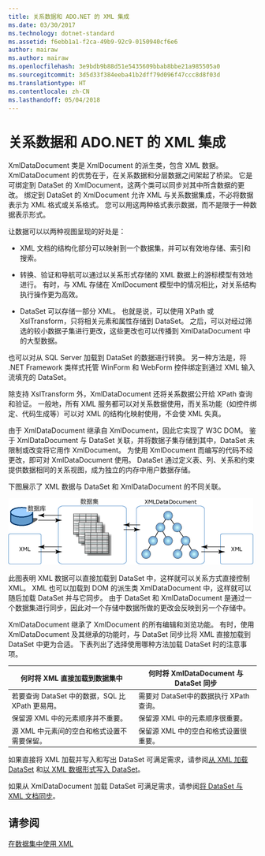 ```yaml
---
title: 关系数据和 ADO.NET 的 XML 集成
ms.date: 03/30/2017
ms.technology: dotnet-standard
ms.assetid: f6ebb1a1-f2ca-49b9-92c9-0150940cf6e6
author: mairaw
ms.author: mairaw
ms.openlocfilehash: 3e9bdb9b88d51e5435609bbab8bbe21a985505a0
ms.sourcegitcommit: 3d5d33f384eeba41b2dff79d096f47ccc8d8f03d
ms.translationtype: HT
ms.contentlocale: zh-CN
ms.lasthandoff: 05/04/2018
---
```

# <a name="xml-integration-with-relational-data-and-adonet"></a>关系数据和 ADO.NET 的 XML 集成
XmlDataDocument 类是 XmlDocument 的派生类，包含 XML 数据。 XmlDataDocument 的优势在于，在关系数据和分层数据之间架起了桥梁。 它是可绑定到 DataSet 的 XmlDocument，这两个类可以同步对其中所含数据的更改。 绑定到 DataSet 的 XmlDocument 允许 XML 与关系数据集成，不必将数据表示为 XML 格式或关系格式。 您可以用这两种格式表示数据，而不是限于一种数据表示形式。  
  
 让数据可以以两种视图呈现的好处是：  
  
-   XML 文档的结构化部分可以映射到一个数据集，并可以有效地存储、索引和搜索。  
  
-   转换、验证和导航可以通过以关系形式存储的 XML 数据上的游标模型有效地进行。 有时，与 XML 存储在 XmlDocument 模型中的情况相比，对关系结构执行操作更为高效。  
  
-   DataSet 可以存储一部分 XML。 也就是说，可以使用 XPath 或 XslTransform，只将相关元素和属性存储到 DataSet。 之后，可以对经过筛选的较小数据子集进行更改，这些更改也可以传播到 XmlDataDocument 中的大型数据。  
  
 也可以对从 SQL Server 加载到 DataSet 的数据进行转换。 另一种方法是，将 .NET Framework 类样式托管 WinForm 和 WebForm 控件绑定到通过 XML 输入流填充的 DataSet。  
  
 除支持 XslTransform 外，XmlDataDocument 还将关系数据公开给 XPath 查询和验证。  一般地，所有 XML 服务都可以对关系数据使用，而关系功能（如控件绑定、代码生成等）可以对 XML 的结构化映射使用，不会使 XML 失真。  
  
 由于 XmlDataDocument 继承自 XmlDocument，因此它实现了 W3C DOM。 鉴于 XmlDataDocument 与 DataSet 关联，并将数据子集存储到其中，DataSet 未限制或改变将它用作 XmlDocument。 为使用 XmlDocument 而编写的代码不经更改，即可对 XmlDataDocument 使用。 DataSet 通过定义表、列、关系和约束提供数据相同的关系视图，成为独立的内存中用户数据存储。  
  
 下图展示了 XML 数据与 DataSet 和 XmlDataDocument 的不同关联。  
  
 ![XML DataSet](../../../../docs/standard/data/xml/media/xmlintegrationwithrelationaldataandadodotnet.gif "xmlIntegrationWithRelationalDataAndADOdotNet")  
  
 此图表明 XML 数据可以直接加载到 DataSet 中，这样就可以关系方式直接控制 XML。 XML 也可以加载到 DOM 的派生类 XmlDataDocument 中，这样就可以随后加载 DataSet 并与它同步。 由于 DataSet 和 XmlDataDocument 是通过一个数据集进行同步，因此对一个存储中数据所做的更改会反映到另一个存储中。  
  
 XmlDataDocument 继承了 XmlDocument 的所有编辑和浏览功能。 有时，使用 XmlDataDocument 及其继承的功能时，与 DataSet 同步比将 XML 直接加载到 DataSet 中更为合适。 下表列出了选择使用哪种方法加载 DataSet 时的注意事项。  
  
|何时将 XML 直接加载到数据集中|何时将 XmlDataDocument 与 DataSet 同步|  
|----------------------------------------------|-----------------------------------------------------------|  
|若要查询 DataSet 中的数据，SQL 比 XPath 更易用。|需要对 DataSet中的数据执行 XPath 查询。|  
|保留源 XML 中的元素顺序并不重要。|保留源 XML 中的元素顺序很重要。|  
|源 XML 中元素间的空白和格式设置不需要保留。|保留源 XML 中的空白和格式设置很重要。|  
  
 如果直接将 XML 加载并写入和写出 DataSet 可满足需求，请参阅[从 XML 加载 DataSet](../../../../docs/framework/data/adonet/dataset-datatable-dataview/loading-a-dataset-from-xml.md) 和[以 XML 数据形式写入 DataSet](../../../../docs/framework/data/adonet/dataset-datatable-dataview/writing-dataset-contents-as-xml-data.md)。  
  
 如果从 XmlDataDocument 加载 DataSet 可满足需求，请参阅[将 DataSet 与 XML 文档同步](../../../../docs/framework/data/adonet/dataset-datatable-dataview/dataset-and-xmldatadocument-synchronization.md)。  
  
## <a name="see-also"></a>请参阅  
 [在数据集中使用 XML](../../../../docs/framework/data/adonet/dataset-datatable-dataview/using-xml-in-a-dataset.md)
